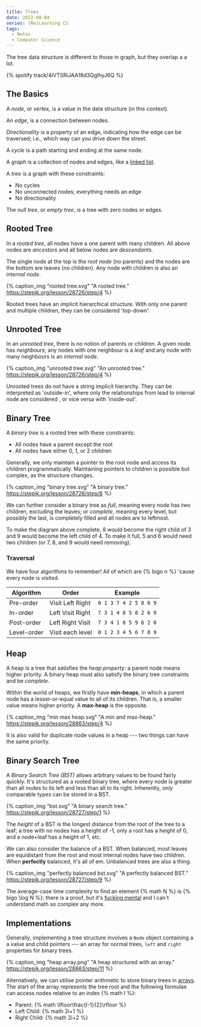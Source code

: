 ```yaml
---
title: Trees
date: 2022-08-04
series: (Re)Learning CS
tags:
  - Notes
  - Computer Science
---
```


The tree data structure is different to those in graph, but they overlap a a
lot.

{% spotify track/4iVTSRiJAA18d3QglhyJ6Q %}

## The Basics

A _node_, or _vertex_, is a value in the data structure (in this context).

An _edge_, is a connection between nodes.

_Directionality_ is a property of an edge, indicating how the edge can be
traversed; i.e., which way can you drive down the street.

A _cycle_ is a path starting and ending at the same node.

A _graph_ is <!--excerpt-->a collection of nodes and edges<!--excerpt-->, like a
<a href="{% post_path lists %}#Linked-List">linked list</a>.

A _tree_ is a graph with these constraints:

- No cycles
- No unconnected nodes; everything needs an edge
- No directionality

The _null tree_, or _empty tree_, is a tree with zero nodes or edges.

## Rooted Tree

In a _rooted tree_, all nodes have a one parent with many children. All above
nodes are _ancestors_ and all below nodes are _descendants_.

The single node at the top is the _root node_ (no parents) and the nodes are the
bottom are leaves (no children). Any node with children is also an _internal
node_.

{%
  caption_img
  "rooted tree.svg"
  "A rooted tree."
  https://stepik.org/lesson/28726/step/4
%}

Rooted trees have an implicit hierarchical structure. With only one parent and
multiple children, they can be considered 'top-down'.

## Unrooted Tree

In an _unrooted tree_, there is no notion of parents or children. A given node
has _neighbours_; any nodes with one neighbour is a _leaf_ and any node with
many neighbours is an _internal node_.

{%
  caption_img
  "unrooted tree.svg"
  "An unrooted tree."
  https://stepik.org/lesson/28726/step/4
%}

Unrooted trees do not have a string implicit hierarchy. They can be interpreted
as 'outside-in', where only the relationships from lead to internal node are
considered , or vice versa with 'inside-out'.

## Binary Tree

A _binary tree_ is a rooted tree with these constraints:

- All nodes have a parent except the root
- All nodes have either 0, 1, or 2 children

Generally, we only maintain a pointer to the root node and access its children
programmatically. Maintaining pointers to children is possible but complex, as
the structure changes.

{%
  caption_img
  "binary tree.svg"
  "A binary tree."
  https://stepik.org/lesson/28726/step/8
%}

We can further consider a binary tree as _full_, meaning every node has two
children, excluding the leaves; or _complete_, meaning every level, but possibly
the last, is completely filled and all nodes are to leftmost.

To make the diagram above complete, 8 would become the right child of 3 and 9
would become the left child of 4. To make it full, 5 and 6 would need two
children (or 7, 8, and 9 would need removing).

### Traversal

We have four algorithms to remember! All of which are {% bigo n %} 'cause every
node is visited.

| Algorithm   | Order            | Example               |
| ----------- | ---------------- | --------------------- |
| Pre-order   | Visit Left Right | `0 1 3 7 4 2 5 8 6 9` |
| In-order    | Left Visit Right | `7 3 1 4 0 5 8 2 6 9` |
| Post-order  | Left Right Visit | `7 3 4 1 8 5 9 6 2 0` |
| Level-order | Visit each level | `0 1 2 3 4 5 6 7 8 9` |

## Heap

A heap is a tree that satisfies the _heap property_: a parent node means higher
priority. A binary heap must also satisfy the binary tree constraints and be
_complete_.

Within the world of heaps, we firstly have **min-heaps**, in which a parent node
has a lesser-or-equal value to all of its children. That is, a smaller value
means higher priority. A **max-heap** is the opposite.

{%
  caption_img
  "min max heap.svg"
  "A min and max-heap."
  https://stepik.org/lesson/28863/step/4
%}

It is also valid for duplicate node values in a heap --- two things can have the
same priority.

## Binary Search Tree

A _Binary Search Tree (BST)_ allows arbitrary values to be found fairly quickly.
It's structured as a rooted binary tree, where every node is greater than all
nodes to its left and less than all to its right. Inherently, only comparable
types can be stored in a BST.

{%
  caption_img
  "bst.svg"
  "A binary search tree."
  https://stepik.org/lesson/28727/step/1
%}

The _height_ of a BST is the longest distance from the root of the tree to a
leaf; a tree with no nodes has a height of -1, only a root has a height of 0,
and a node+leaf has a height of 1, etc.

We can also consider the balance of a BST. When balanced, most leaves are
equidistant from the root and most internal nodes have two children. When
**perfectly** balanced, it's all of em. Unbalanced trees are also a thing.

{%
  caption_img
  "perfectly balanced bst.svg"
  "A perfectly balanced BST."
  https://stepik.org/lesson/28727/step/9
%}

The average-case time complexity to find an element {% math N %} is {% bigo
\log N %}; there is a proof, but it's [fucking mental](https://stepik.org/lesson/28730/step/4)
and I can't understand math so complex any more.

## Implementations

<!-- TODO add link to implementations -->

Generally, implementing a tree structure involves a `Node` object containing a a
value and child pointers --- an array for normal trees, `left` and `right`
properties for binary trees.

{%
  caption_img
  "heap array.png"
  "A heap structured with an array."
  https://stepik.org/lesson/28863/step/11
%}

Alternatively, we can utilise pointer arithmetic to store binary trees in
<a href="{% post_path lists %}#Array">arrays</a>. The start of the array
represents the tree root and the following formulae can access nodes relative to
an index {% math I %}:

- Parent: {% math \lfloor\frac{I-1}{2}\rfloor %}
- Left Child: {% math 2i+1 %}
- Right Child: {% math 2i+2 %}
